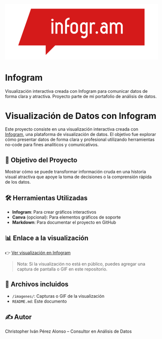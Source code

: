 ![Descripción de la imagen](imagenes/Infogram_Logo.png)

# Infogram
Visualización interactiva creada con Infogram para comunicar datos de forma clara y atractiva. Proyecto parte de mi portafolio de análisis de datos.

# Visualización de Datos con Infogram
Este proyecto consiste en una visualización interactiva creada con [Infogram](https://infogram.com), una plataforma de visualización de datos. El objetivo fue explorar cómo presentar datos de forma clara y profesional utilizando herramientas no-code para fines analíticos y comunicativos.

## 🎯 Objetivo del Proyecto
Mostrar cómo se puede transformar información cruda en una historia visual atractiva que apoye la toma de decisiones o la comprensión rápida de los datos.

## 🛠️ Herramientas Utilizadas
- **Infogram**: Para crear gráficos interactivos
- **Canva** (opcional): Para elementos gráficos de soporte
- **Markdown**: Para documentar el proyecto en GitHub

## 📊 Enlace a la visualización
👉 [Ver visualización en Infogram](https://tulink.aqui)

> Nota: Si la visualización no está en público, puedes agregar una captura de pantalla o GIF en este repositorio.

## 📎 Archivos incluidos
- `/imagenes/`: Capturas o GIF de la visualización
- `README.md`: Este documento

## ✍️ Autor
Christopher Iván Pérez Alonso – Consultor en Análisis de Datos
